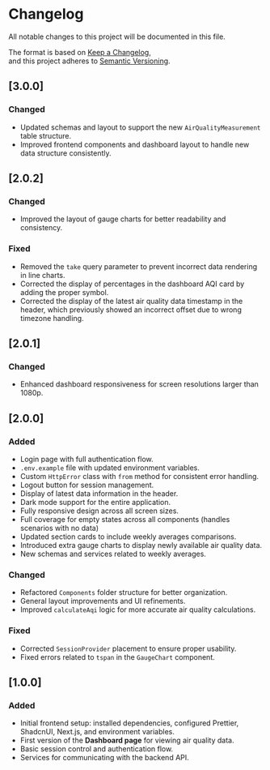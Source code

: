 # Changelog

All notable changes to this project will be documented in this file.

The format is based on [Keep a Changelog](https://keepachangelog.com/en/1.0.0/),  
and this project adheres to [Semantic Versioning](https://semver.org/spec/v2.0.0.html).

## [3.0.0]

### Changed

- Updated schemas and layout to support the new `AirQualityMeasurement` table structure.
- Improved frontend components and dashboard layout to handle new data structure consistently.

## [2.0.2]

### Changed

- Improved the layout of gauge charts for better readability and consistency.

### Fixed

- Removed the `take` query parameter to prevent incorrect data rendering in line charts.
- Corrected the display of percentages in the dashboard AQI card by adding the proper symbol.
- Corrected the display of the latest air quality data timestamp in the header, which previously showed an incorrect offset due to wrong timezone handling.

## [2.0.1]

### Changed

- Enhanced dashboard responsiveness for screen resolutions larger than 1080p.

## [2.0.0]

### Added

- Login page with full authentication flow.
- `.env.example` file with updated environment variables.
- Custom `HttpError` class with `from` method for consistent error handling.
- Logout button for session management.
- Display of latest data information in the header.
- Dark mode support for the entire application.
- Fully responsive design across all screen sizes.
- Full coverage for empty states across all components (handles scenarios with no data)
- Updated section cards to include weekly averages comparisons.
- Introduced extra gauge charts to display newly available air quality data.
- New schemas and services related to weekly averages.

### Changed

- Refactored `Components` folder structure for better organization.
- General layout improvements and UI refinements.
- Improved `calculateAqi` logic for more accurate air quality calculations.

### Fixed

- Corrected `SessionProvider` placement to ensure proper usability.
- Fixed errors related to `tspan` in the `GaugeChart` component.

## [1.0.0]

### Added

- Initial frontend setup: installed dependencies, configured Prettier, ShadcnUI, Next.js, and environment variables.
- First version of the **Dashboard page** for viewing air quality data.
- Basic session control and authentication flow.
- Services for communicating with the backend API.
